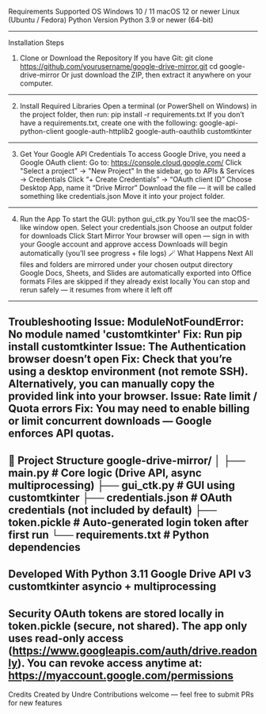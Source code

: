 Requirements
  Supported OS
  Windows 10 / 11
  macOS 12 or newer
  Linux (Ubuntu / Fedora)
  Python Version
  Python 3.9 or newer (64-bit)

----------------------------------------------------------------------------
Installation Steps
1. Clone or Download the Repository
If you have Git:
git clone https://github.com/yourusername/google-drive-mirror.git
cd google-drive-mirror
Or just download the ZIP, then extract it anywhere on your computer.
----------------------------------------------------------------------------
2. Install Required Libraries
Open a terminal (or PowerShell on Windows) in the project folder, then run:
pip install -r requirements.txt
If you don’t have a requirements.txt, create one with the following:
google-api-python-client
google-auth-httplib2
google-auth-oauthlib
customtkinter
-------------------------------------------------------------------------------
3. Get Your Google API Credentials
To access Google Drive, you need a Google OAuth client:
Go to: https://console.cloud.google.com/
Click "Select a project" → "New Project"
In the sidebar, go to APIs & Services → Credentials
Click “+ Create Credentials” → “OAuth client ID”
Choose Desktop App, name it “Drive Mirror”
Download the file — it will be called something like credentials.json
Move it into your project folder.
------------------------------------------------------------------------------
4. Run the App
To start the GUI:
python gui_ctk.py
You’ll see the macOS-like window open.
Select your credentials.json
Choose an output folder for downloads
Click Start Mirror
Your browser will open — sign in with your Google account and approve access
Downloads will begin automatically (you’ll see progress + file logs)
🪄 What Happens Next
All files and folders are mirrored under your chosen output directory
Google Docs, Sheets, and Slides are automatically exported into Office formats
Files are skipped if they already exist locally
You can stop and rerun safely — it resumes from where it left off
-------------------------------------------------------------------------------
Troubleshooting
Issue: ModuleNotFoundError: No module named 'customtkinter'
Fix:
Run pip install customtkinter
Issue: The Authentication browser doesn’t open
Fix:
Check that you’re using a desktop environment (not remote SSH). Alternatively, you can manually copy the provided link into your browser.
Issue: Rate limit / Quota errors
Fix:
You may need to enable billing or limit concurrent downloads — Google enforces API quotas.
-------------------------------------------------------------------------------------------------------------------------
🧾 Project Structure
google-drive-mirror/
│
├── main.py             # Core logic (Drive API, async multiprocessing)
├── gui_ctk.py          # GUI using customtkinter
├── credentials.json    # OAuth credentials (not included by default)
├── token.pickle        # Auto-generated login token after first run
└── requirements.txt    # Python dependencies
-------------------------------------------------------------------------------------------------------------------------
Developed With
Python 3.11
Google Drive API v3
customtkinter 
asyncio + multiprocessing
--------------------------------------------------------------------------------
Security
OAuth tokens are stored locally in token.pickle (secure, not shared).
The app only uses read-only access (https://www.googleapis.com/auth/drive.readonly).
You can revoke access anytime at:
https://myaccount.google.com/permissions
----------------------------------------------------------------------------------
Credits
Created by Undre
Contributions welcome — feel free to submit PRs for new features
